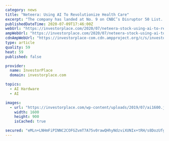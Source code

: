 ```yaml
---
category: news
title: "Neteera: Using AI To Revolutionize Health Care"
excerpt: "The company has landed at No. 9 on CNBC’s Disruptor 50 List. Then again, Neteera is developing a device that monitors a patient’s vitals remotely."
publishedDateTime: 2020-07-09T17:46:00Z
webUrl: "https://investorplace.com/2020/07/neteera-stock-using-ai-to-revolutionize-healthcare/"
ampWebUrl: "https://investorplace.com/2020/07/neteera-stock-using-ai-to-revolutionize-healthcare/amp/"
cdnAmpWebUrl: "https://investorplace-com.cdn.ampproject.org/c/s/investorplace.com/2020/07/neteera-stock-using-ai-to-revolutionize-healthcare/amp/"
type: article
quality: 59
heat: 59
published: false

provider:
  name: InvestorPlace
  domain: investorplace.com

topics:
  - AI Hardware
  - AI

images:
  - url: "https://investorplace.com/wp-content/uploads/2019/07/ai1600.jpg"
    width: 1600
    height: 900
    isCached: true

secured: "eMLn+LNHmFiPINNC2COFGZvmT7A75v0rawQHhyNdzviXUNIx+tRH/s8DozUfgTPw9e0P3EqI5jvpmw3rm/I3WdetGKbOA/KRzLSU6zm14hiVrfejz6HsmF965MB1kDnS3jU/PeqcxZj1Rt5fw+I6T40s+HIbEUG1Za/E4h+rgiyYohASrO4r6G/HZ2PrUyTxfNzcNc58zhhU2ddWzETp5uKfdESrBcIrYmoQqhasaVaKp4qL3yNaKH12du37x+lHlc12VZc70cU8IRzBKdwMnlpS9pGyjTSksWtxk+ITHwYx5hQQe3LHMGz6JCM8AW/5cow6/YlRGoLSZ6QbA8pblQ==;4VS7uk4AQFOU8xyf7WHYHg=="
---
```


